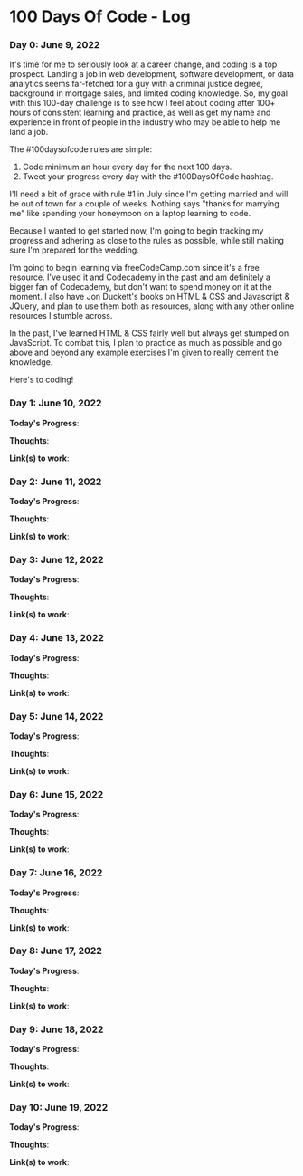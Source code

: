 # 100 Days Of Code - Log

### Day 0: June 9, 2022

It's time for me to seriously look at a career change, and coding is a top prospect. Landing a job in web development, software development, or data analytics seems far-fetched for a guy with a criminal justice degree, background in mortgage sales, and limited coding knowledge. So, my goal with this 100-day challenge is to see how I feel about coding after 100+ hours of consistent learning and practice, as well as get my name and experience in front of people in the industry who may be able to help me land a job. 

The #100daysofcode rules are simple:
1. Code minimum an hour every day for the next 100 days.
2. Tweet your progress every day with the #100DaysOfCode hashtag.

I'll need a bit of grace with rule #1 in July since I'm getting married and will be out of town for a couple of weeks. Nothing says "thanks for marrying me" like spending your honeymoon on a laptop learning to code.

Because I wanted to get started now, I'm going to begin tracking my progress and adhering as close to the rules as possible, while still making sure I'm prepared for the wedding.


I'm going to begin learning via freeCodeCamp.com since it's a free resource. I've used it and Codecademy in the past and am definitely a bigger fan of Codecademy, but don't want to spend money on it at the moment. I also have Jon Duckett's books on HTML & CSS and Javascript & JQuery, and plan to use them both as resources, along with any other online resources I stumble across.

In the past, I've learned HTML & CSS fairly well but always get stumped on JavaScript. To combat this, I plan to practice as much as possible and go above and beyond any example exercises I'm given to really cement the knowledge.

Here's to coding!

### Day 1: June 10, 2022

**Today's Progress**:

**Thoughts**:

**Link(s) to work**:


### Day 2: June 11, 2022

**Today's Progress**:

**Thoughts**:

**Link(s) to work**:


### Day 3: June 12, 2022

**Today's Progress**:

**Thoughts**:

**Link(s) to work**:


### Day 4: June 13, 2022

**Today's Progress**:

**Thoughts**:

**Link(s) to work**:


### Day 5: June 14, 2022

**Today's Progress**:

**Thoughts**:

**Link(s) to work**:


### Day 6: June 15, 2022

**Today's Progress**:

**Thoughts**:

**Link(s) to work**:


### Day 7: June 16, 2022

**Today's Progress**:

**Thoughts**:

**Link(s) to work**:


### Day 8: June 17, 2022

**Today's Progress**:

**Thoughts**:

**Link(s) to work**:


### Day 9: June 18, 2022

**Today's Progress**:

**Thoughts**:

**Link(s) to work**:


### Day 10: June 19, 2022

**Today's Progress**:

**Thoughts**:

**Link(s) to work**:
